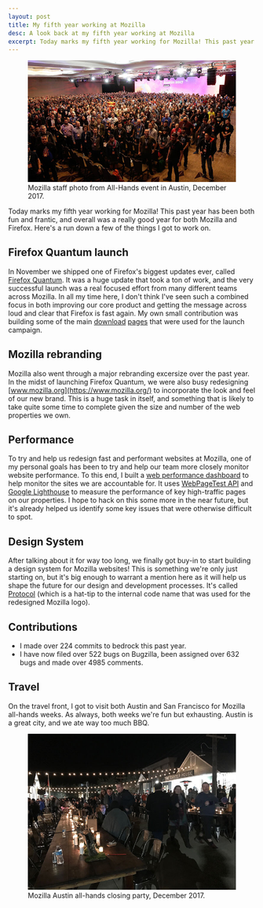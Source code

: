 ```yaml
---
layout: post
title: My fifth year working at Mozilla
desc: A look back at my fifth year working at Mozilla
excerpt: Today marks my fifth year working for Mozilla! This past year has been both fun and frantic, and overall was a really good year for both Mozilla and Firefox. Here's a run down a few of the things I got to work on.
---
```


<figure>
    <img src="/images/posts/sf-2017-staff-photo.jpg" alt="Mozilla staff photo from All-Hands event in Austin, December 2017." srcset="/images/posts/sf-2017-staff-photo-high-res.jpg 1.5x">
    <figcaption>Mozilla staff photo from All-Hands event in Austin, December 2017.</figcaption>
</figure>

Today marks my fifth year working for Mozilla! This past year has been both fun and frantic, and overall was a really good year for both Mozilla and Firefox. Here's a run down a few of the things I got to work on.

Firefox Quantum launch
----------------------

In November we shipped one of Firefox's biggest updates ever, called [Firefox Quantum](https://blog.mozilla.org/blog/2017/11/14/introducing-firefox-quantum/). It was a huge update that took a ton of work, and the very successful launch was a real focused effort from many different teams across Mozilla. In all my time here, I don't think I've seen such a combined focus in both improving our core product and getting the message across loud and clear that Firefox is fast again. My own small contribution was building some of the main [download](https://www.mozilla.org/firefox/) [pages](https://www.mozilla.orgfirefox/new/) that were used for the launch campaign.

Mozilla rebranding
------------------

Mozilla also went through a major rebranding excersize over the past year. In the midst of launching Firefox Quantum, we were also busy redesigning [www.mozilla.org](https://www.mozilla.org/) to incorporate the look and feel of our new brand. This is a huge task in itself, and something that is likely to take quite some time to complete given the size and number of the web properties we own.

Performance
-----------

To try and help us redesign fast and performant websites at Mozilla, one of my personal goals has been to try and help our team more closely monitor website performance. To this end, I built a [web performance dashboard](https://mozmeao-perf-dashboard.netlify.com/) to help monitor the sites we are accountable for. It uses [WebPageTest API](https://www.webpagetest.org/) and [Google Lighthouse](https://developers.google.com/web/tools/lighthouse/) to measure the performance of key high-traffic pages on our properties. I hope to hack on this some more in the near future, but it's already helped us identify some key issues that were otherwise difficult to spot.

Design System
-------------

After talking about it for way too long, we finally got buy-in to start building a design system for Mozilla websites! This is something we're only just starting on, but it's big enough to warrant a mention here as it will help us shape the future for our design and development processes. It's called [Protocol](https://github.com/mozilla/protocol/) (which is a hat-tip to the internal code name that was used for the redesigned Mozilla logo).

Contributions
-------------

- I made over 224 commits to bedrock this past year.
- I have now filed over 522 bugs on Bugzilla, been assigned over 632 bugs and made over 4985 comments.

Travel
------

On the travel front, I got to visit both Austin and San Francisco for Mozilla all-hands weeks. As always, both weeks we're fun but exhausting. Austin is a great city, and we ate way too much BBQ.

<figure>
    <img src="/images/posts/austin-all-hands-closing-party.jpg" alt="Mozilla Austin all-hands closing party, December 2017." srcset="/images/posts/austin-all-hands-closing-party-high-res.jpg 1.5x">
    <figcaption>Mozilla Austin all-hands closing party, December 2017.</figcaption>
</figure>

